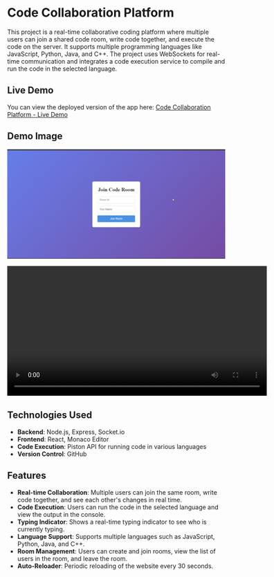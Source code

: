 # Code Collaboration Platform

This project is a real-time collaborative coding platform where multiple users can join a shared code room, write code together, and execute the code on the server. It supports multiple programming languages like JavaScript, Python, Java, and C++. The project uses WebSockets for real-time communication and integrates a code execution service to compile and run the code in the selected language.

## Live Demo

You can view the deployed version of the app here: [Code Collaboration Platform - Live Demo](https://codecollab-2vsf.onrender.com)

## Demo Image
![Screenshot](output/demo1.png)


<video width="600" controls>
  <source src="output/live.mp4" type="video/mp4">
  Your browser does not support the video tag.
</video>

## Technologies Used

- **Backend**: Node.js, Express, Socket.io
- **Frontend**: React, Monaco Editor
- **Code Execution**: Piston API for running code in various languages
- **Version Control**: GitHub

## Features

- **Real-time Collaboration**: Multiple users can join the same room, write code together, and see each other's changes in real time.
- **Code Execution**: Users can run the code in the selected language and view the output in the console.
- **Typing Indicator**: Shows a real-time typing indicator to see who is currently typing.
- **Language Support**: Supports multiple languages such as JavaScript, Python, Java, and C++.
- **Room Management**: Users can create and join rooms, view the list of users in the room, and leave the room.
- **Auto-Reloader**: Periodic reloading of the website every 30 seconds.


